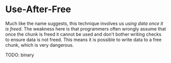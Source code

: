 # Use-After-Free

Much like the name suggests, this technique involves us _using data once it is freed_. The weakness here is that programmers often wrongly assume that once the chunk is freed it cannot be used and don't bother writing checks to ensure data is not freed. This means it is possible to write data to a free chunk, which is very dangerous.

TODO: binary

